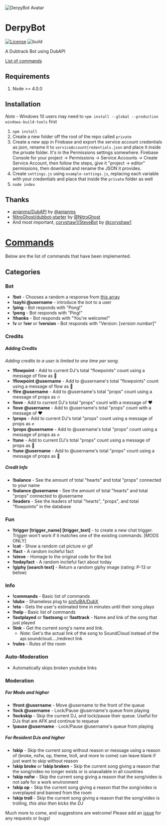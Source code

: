 ![DerpyBot Avatar](http://i.imgur.com/p999E1u.png)
# DerpyBot 

[![License](http://img.shields.io/:license-mit-blue.svg)](https://github.com/franciscog/DerpyBot/blob/master/LICENSE)
![build](https://travis-ci.org/FranciscoG/DerpyBot.svg)

A Dubtrack Bot using DubAPI

[List of commands](#commands)

## Requirements
1. Node >= 4.0.0

## Installation

*Note* - Windows 10 users may need to `npm install --global --production windows-build-tools` first

1. `npm install`
2. Create a new folder off the root of the repo called `private`
3. Create a new app in Firebase and export the service account credentials as json, rename it to `serviceAccountCredentials.json` and place it inside the private folder. It's in the Permissions settings somewhere.  Firebase Console for your project -> Permissions -> Service Accounts -> Create Service Account,  then follow the steps, give it "project -> editor" permissions, then download and rename the JSON it provides.
4. Create `settings.js` using `example-settings.js`, replacing each variable with your credentials and place that inside the `private` folder as well
3. `node index`

## Thanks
* [anjanms/DubAPI](https://github.com/anjanms/DubAPI) by [@anjanms](https://github.com/anjanms)
* [NitroGhost/dubbot-starter](https://github.com/NitroGhost/dubbot-starter) by [@NitroGhost](https://github.com/NitroGhost)
* And most important, [coryshaw1/SteveBot](https://github.com/coryshaw1/SteveBot) by [@coryshaw1](https://github.com/coryshaw1)

# [Commands](#commands)
Below are the list of commands that have been implemented.
## Categories

### Bot

* **!bot** - Chooses a random a response from [this array](https://github.com/FranciscoG/DerpyBot/blob/master/bot/commands/bot/bot.js#L10)
* **!sayhi @username** - introduce the bot to a user
* **!ping** - Bot responds with "Pong!"
* **!pong** - Bot responds with "Ping!"
* **!thanks** - Bot responds with "You're welcome!"
* **!v** or **!ver** or **!version** - Bot responds with "Version: [*version number*]"

### Credits

##### Adding Credits
*Adding credits to a user is limited to one time per song.*
* **!flowpoint** - Add to current DJ's total "flowpoints" count using a message of flow as :ocean:
* **!flowpoint @username** - Add to @username's total "flowpoints" count using a message of flow as :ocean:
* **!fire @username** - Add to @username's total "props" count using a message of props as :fire:
* **!love** - Add to current DJ's total "props" count with a message of :heart:
* **!love @username** - Add to @username's total "props" count with a message of :heart:
* **!props** - Add to current DJ's total "props" count using a message of props as :fist:
* **!props @username** - Add to @username's total "props" count using a message of props as :fist:
* **!tune** - Add to current DJ's total "props" count using a message of props as :musical_note:
* **!tune @username** - Add to @username's total "props" count using a message of props as :musical_note:
 
##### Credit Info
* **!balance** - See the amount of total "hearts" and total "props" connected to your name
* **!balance @username** - See the amount of total "hearts" and total "props" connected to @username
* **!leaders** - See the leaders of total "hearts", "props", and total "flowpoints" in the database

### Fun
* **!trigger \[trigger_name\] \[trigger_text\]** - to create a new chat trigger. Trigger won't work if it matches one of the existing commands. [MODS ONLY]
* **!cat** - Show a random cat picture or gif
* **!fact** - A random inciteful fact
* **!steve** - Homage to the original code for the bot
* **!todayfact** - A random inciteful fact about today
* **!giphy [search text]** - Return a random giphy image (rating: P-13 or below)

### Info
* **!commands** - Basic list of commands
* **!dubx** - Shameless plug to [sinfulBA/DubX](https://github.com/sinfulBA/DubX-Script)
* **!eta** - Gets the user's estimated time in minutes until their song plays
* **!help** - Basic list of commands
* **!lastplayed** or **!lastsong** or **!lasttrack** - Name and link of the song that just played
* **!link** - Get the current song's name and link. 
    * *Note*: Get's the actual link of the song to SoundCloud instead of the api.soundcloud..../redirect link
* **!rules** - Rules of the room

### Auto-Moderation    
* Automatically skips broken youtube links

### Moderation
##### For Mods and higher
* **!front @username** - Move @username to the front of the queue
* **!lock @username** - Lock/Pause @username's queue from playing
* **!lockskip** - Skip the current DJ, and lock/pause their queue. Useful for DJs that are AFK and continue to requeue
* **!pause @username** - Lock/Pause @username's queue from playing

##### For Resident DJs and higher
* **!skip** - Skip the current song without reason or message using a reason of (broke, nsfw, op, theme, troll, and more to come) can leave blank if just want to skip without reason
* **!skip broke** or **!skip broken** - Skip the current song giving a reason that the song/video no longer exists or is unavailable in all countries 
* **!skip nsfw** - Skip the current song giving a reason that the song/video is not safe for a work environment
* **!skip op** - Skip the current song giving a reason that the song/video is overplayed and banned from the room
* **!skip troll** - Skip the current song giving a reason that the song/video is trolling, *this also then kicks the DJ*


Much more to come, and suggestions are welcome! Please add an [issue](https://github.com/franciscog/DerpyBot/issues) for any requests or bugs!
